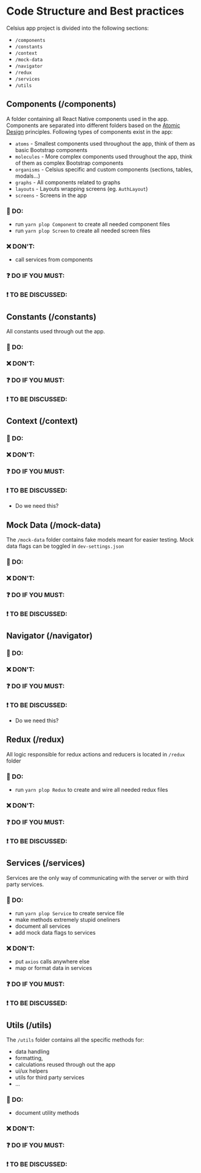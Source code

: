 # Code Structure and Best practices

Celsius app project is divided into the following sections:
- `/components`   
- `/constants`   
- `/context`   
- `/mock-data`   
- `/navigator`   
- `/redux`   
- `/services`   
- `/utils`

## Components (/components)

A folder containing all React Native components used in the app.
Components are separated into different folders based on the [Atomic Design](http://bradfrost.com/blog/post/atomic-web-design/) principles.
Following types of components exist in the app:
- `atoms` - Smallest components used throughout the app, think of them as basic Bootstrap components
- `molecules` - More complex components used throughout the app, think of them as complex Bootstrap components
- `organisms` - Celsius specific and custom components (sections, tables, modals...) 
- `graphs` - All components related to graphs
- `layouts` - Layouts wrapping screens (eg. `AuthLayout`)
- `screens` - Screens in the app
 
### 💚 DO:
- run `yarn plop Component` to create all needed component files
- run `yarn plop Screen` to create all needed screen files
### ❌ DON'T:  
- call services from components
### ❓ DO IF YOU MUST:  
### ❗ TO BE DISCUSSED:  

## Constants (/constants)
All constants used through out the app.

### 💚 DO:
### ❌ DON'T:  
### ❓ DO IF YOU MUST:  
### ❗ TO BE DISCUSSED:  

## Context (/context)
### 💚 DO:
### ❌ DON'T:  
### ❓ DO IF YOU MUST:  
### ❗ TO BE DISCUSSED:
- Do we need this?

## Mock Data (/mock-data)
The `/mock-data` folder contains fake models meant for easier testing.
Mock data flags can be toggled in `dev-settings.json`
### 💚 DO:
### ❌ DON'T:  
### ❓ DO IF YOU MUST:  
### ❗ TO BE DISCUSSED:  

## Navigator (/navigator)
### 💚 DO:
### ❌ DON'T:  
### ❓ DO IF YOU MUST:  
### ❗ TO BE DISCUSSED:  
- Do we need this?

## Redux (/redux)
All logic responsible for redux actions and reducers is located in `/redux` folder

### 💚 DO:
- run `yarn plop Redux` to create and wire all needed redux files
### ❌ DON'T:
### ❓ DO IF YOU MUST:  
### ❗ TO BE DISCUSSED:  

## Services (/services)
Services are the only way of communicating with the server or with third party services.

### 💚 DO:
- run `yarn plop Service` to create service file
- make methods extremely stupid oneliners
- document all services
- add mock data flags to services

### ❌ DON'T:
- put `axios` calls anywhere else
- map or format data in services

### ❓ DO IF YOU MUST:
### ❗ TO BE DISCUSSED:

## Utils (/utils)
The `/utils` folder contains all the specific methods for:
- data handling
- formatting,
- calculations reused through out the app
- ui/ux helpers
- utils for third party services
- ... 

### 💚 DO:
- document utility methods
### ❌ DON'T:  
### ❓ DO IF YOU MUST:  
### ❗ TO BE DISCUSSED:  

